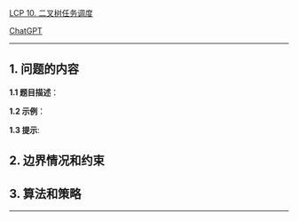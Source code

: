 [LCP 10. 二叉树任务调度](https://leetcode.cn/problems/er-cha-shu-ren-wu-diao-du)

[ChatGPT](chat.openai.com)

---

## 1. 问题的内容
**1.1 题目描述**：

**1.2 示例**：

**1.3 提示**:

## 2. 边界情况和约束


## 3. 算法和策略

---

